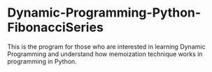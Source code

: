 # Dynamic-Programming-Python-FibonacciSeries
This is the program for those who are interested in learning Dynamic Programming and understand how memoization technique works in programming in Python.
